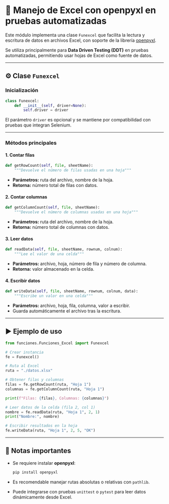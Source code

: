 # 📑 Manejo de Excel con openpyxl en pruebas automatizadas

Este módulo implementa una clase `Funexcel` que facilita la lectura y escritura de datos en archivos Excel, con soporte de la librería [openpyxl](https://openpyxl.readthedocs.io/en/stable/).

Se utiliza principalmente para **Data Driven Testing (DDT)** en pruebas automatizadas, permitiendo usar hojas de Excel como fuente de datos.

---

## ⚙️ Clase `Funexcel`

### Inicialización

```python
class Funexcel:
    def __init__(self, driver=None):
        self.driver = driver
```

El parámetro `driver` es opcional y se mantiene por compatibilidad con pruebas que integran Selenium.

---

### Métodos principales

#### 1. Contar filas

```python
def getRowCount(self, file, sheetName):
    """Devuelve el número de filas usadas en una hoja"""
```

* **Parámetros:** ruta del archivo, nombre de la hoja.
* **Retorna:** número total de filas con datos.

#### 2. Contar columnas

```python
def getColumnCount(self, file, sheetName):
    """Devuelve el número de columnas usadas en una hoja"""
```

* **Parámetros:** ruta del archivo, nombre de la hoja.
* **Retorna:** número total de columnas con datos.

#### 3. Leer datos

```python
def readData(self, file, sheetName, rownum, colnum):
    """Lee el valor de una celda"""
```

* **Parámetros:** archivo, hoja, número de fila y número de columna.
* **Retorna:** valor almacenado en la celda.

#### 4. Escribir datos

```python
def writeData(self, file, sheetName, rownum, colnum, data):
    """Escribe un valor en una celda"""
```

* **Parámetros:** archivo, hoja, fila, columna, valor a escribir.
* Guarda automáticamente el archivo tras la escritura.

---

## ▶️ Ejemplo de uso

```python
from funciones.Funciones_Excel import Funexcel

# Crear instancia
fe = Funexcel()

# Ruta al Excel
ruta = "./datos.xlsx"

# Obtener filas y columnas
filas = fe.getRowCount(ruta, "Hoja 1")
columnas = fe.getColumnCount(ruta, "Hoja 1")

print(f"Filas: {filas}, Columnas: {columnas}")

# Leer datos de la celda (fila 2, col 1)
nombre = fe.readData(ruta, "Hoja 1", 2, 1)
print("Nombre:", nombre)

# Escribir resultados en la hoja
fe.writeData(ruta, "Hoja 1", 2, 5, "OK")
```

---

## 📌 Notas importantes

* Se requiere instalar **openpyxl**:

  ```bash
  pip install openpyxl
  ```
* Es recomendable manejar rutas absolutas o relativas con `pathlib`.
* Puede integrarse con pruebas `unittest` o `pytest` para leer datos dinámicamente desde Excel.
